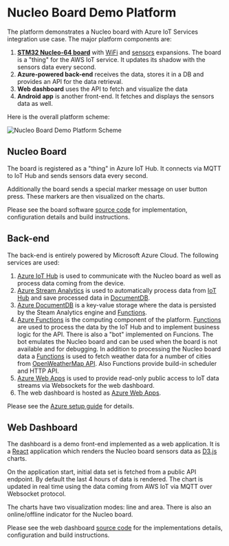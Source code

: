 # Nucleo Board Demo Platform

The platform demonstrates a Nucleo board with Azure IoT Services integration use case. The major platform components are:

1. [**STM32 Nucleo-64 board**](http://www2.st.com/content/st_com/en/products/evaluation-tools/product-evaluation-tools/mcu-eval-tools/stm32-mcu-eval-tools/stm32-mcu-nucleo.html?querycriteria=productId=LN1847) with [WiFi](http://www2.st.com/content/st_com/en/products/ecosystems/stm32-open-development-environment/stm32-nucleo-expansion-boards/stm32-ode-connect-hw/x-nucleo-idw01m1.html) and [sensors](http://www2.st.com/content/st_com/en/products/ecosystems/stm32-open-development-environment/stm32-nucleo-expansion-boards/stm32-ode-sense-hw/x-nucleo-iks01a1.html) expansions. The board is a "thing" for the AWS IoT service. It updates its shadow with the sensors data every second. 
1. **Azure-powered back-end** receives the data, stores it in a DB and provides an API for the data retrieval.
1. **Web dashboard** uses the API to fetch and visualize the data
1. **Android app** is another front-end. It fetches and displays the sensors data as well.

Here is the overall platform scheme:

![Nucleo Board Demo Platform Scheme](doc/scheme.png)

## Nucleo Board

The board is registered as a "thing" in Azure IoT Hub. It connects via MQTT to IoT Hub and sends sensors data every second.

Additionally the board sends a special marker message on user button press. These markers are then visualized on the charts.

Please see the board software [source code](nucleo/) for implementation, configuration details and build instructions.

## Back-end

The back-end is entirely powered by Microsoft Azure Cloud. The following services are used:

1. [Azure IoT Hub](https://azure.microsoft.com/en-us/services/iot-hub/) is used to communicate with the Nucleo board as well as process data coming from the device.
1. [Azure Stream Analytics](https://azure.microsoft.com/en-us/services/stream-analytics/) is used to automatically process data from [IoT Hub](https://azure.microsoft.com/en-us/services/iot-hub/) and save processed data in [DocumentDB](https://azure.microsoft.com/en-us/services/documentdb/).
1. [Azure DocumentDB](https://azure.microsoft.com/en-us/services/documentdb/) is a key-value storage where the data is persisted by the Steam Analytics engine and [Functions](https://azure.microsoft.com/en-us/services/functions/).
1. [Azure Functions](https://azure.microsoft.com/en-us/services/functions/) is the computing component of the platform. [Functions](https://azure.microsoft.com/en-us/services/functions/) are used to process the data by the IoT Hub and to implement business logic for the API. There is also a "bot" implemented on Funcions. The bot emulates the Nucleo board and can be used when the board is not available and for debugging. In addition to processing the Nucleo board data a [Functions](https://azure.microsoft.com/en-us/services/functions/) is used to fetch weather data for a number of cities from [OpenWeatherMap API](http://openweathermap.org/).
Also Functions provide build-in scheduler and HTTP API.
1. [Azure Web Apps](https://azure.microsoft.com/en-us/services/app-service/web/) is used to provide read-only public access to IoT data streams via Websockets for the web dashboard.
1. The web dashboard is hosted as [Azure Web Apps](https://azure.microsoft.com/en-us/services/app-service/web/).

Please see the [Azure setup guide](azure/README.md) for details.

## Web Dashboard

The dashboard is a demo front-end implemented as a web application. It is a [React](https://facebook.github.io/react/) application which renders the Nucleo board sensors data as [D3.js](https://d3js.org/) charts.

On the application start, initial data set is fetched from a public API endpoint. By default the last 4 hours of data is rendered. The chart is updated in real time using the data coming from AWS IoT via MQTT over Websocket protocol.

The charts have two visualization modes: line and area. There is also an online/offline indicator for the Nucleo board.

Please see the web dashboard [source code](dashboard/) for the implementations details, configuration and build instructions.